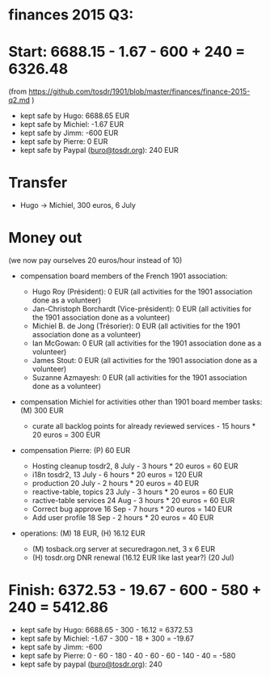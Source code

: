 # finances 2015 Q3:

# Start: 6688.15 - 1.67 - 600 + 240 = 6326.48
(from https://github.com/tosdr/1901/blob/master/finances/finance-2015-q2.md )

* kept safe by Hugo: 6688.65 EUR
* kept safe by Michiel: -1.67 EUR
* kept safe by Jimm: -600 EUR
* kept safe by Pierre: 0 EUR
* kept safe by Paypal (buro@tosdr.org): 240 EUR


# Transfer

* Hugo -> Michiel, 300 euros, 6 July


# Money out

(we now pay ourselves 20 euros/hour instead of 10)

* compensation board members of the French 1901 association:
   * Hugo Roy (Président):			0 EUR (all activities for the 1901 association done as a volunteer)
   * Jan-Christoph Borchardt (Vice-président):	0 EUR (all activities for the 1901 association done as a volunteer)
   * Michiel B. de Jong (Trésorier):		0 EUR (all activities for the 1901 association done as a volunteer)
   * Ian McGowan:				0 EUR (all activities for the 1901 association done as a volunteer)
   * James Stout:				0 EUR (all activities for the 1901 association done as a volunteer)
   * Suzanne Azmayesh:				0 EUR (all activities for the 1901 association done as a volunteer)


* compensation Michiel for activities other than 1901 board member tasks: (M) 300 EUR
    * curate all backlog points for already reviewed services - 15 hours * 20 euros = 300 EUR

* compensation Pierre: (P) 60 EUR
    * Hosting cleanup tosdr2, 8 July - 3 hours * 20 euros = 60 EUR
    * i18n tosdr2,           13 July - 6 hours * 20 euros = 120 EUR
    * production             20 July - 2 hours * 20 euros = 40 EUR
    * reactive-table, topics 23 July - 3 hours * 20 euros = 60 EUR
    * ractive-table services 24 Aug  - 3 hours * 20 euros = 60 EUR
    * Correct bug approve    16 Sep  - 7 hours * 20 euros = 140 EUR
    * Add user profile       18 Sep  - 2 hours * 20 euros = 40 EUR

* operations: (M) 18 EUR, (H) 16.12 EUR
    * (M) tosback.org server at securedragon.net, 3 x 6 EUR
    * (H) tosdr.org DNR renewal (16.12 EUR like last year?) (20 Jul)

# Finish: 6372.53 - 19.67 - 600 - 580 + 240 = 5412.86

* kept safe by Hugo: 6688.65 - 300 - 16.12 = 6372.53
* kept safe by Michiel: -1.67 - 300 - 18 + 300 = -19.67
* kept safe by Jimm: -600
* kept safe by Pierre: 0 - 60 - 180 - 40 - 60 - 60 - 140 - 40 = -580
* kept safe by paypal (buro@tosdr.org): 240
